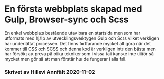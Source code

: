 # En första webbplats skapad med Gulp, Browser-sync och Scss

En enkel webbplats bestående utav bara en startsida men som har utformats med hjälp av utvecklingsverktygen Gulp och Scss vilket verkligen har underlättat processen. Det finns fortfarande mycket att göra när det kommer till CSS och SCSS och denna kod är verkligen inte den bästa men har försökt att prova på olika tekniker som i vissa fall kanske inte tillför så mycket men gör så att man förstår hur de fungerar i alla fall. 


### Skrivet av **Hillevi Annfält** 2020-11-02